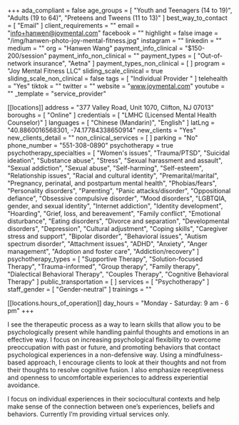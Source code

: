 +++
ada_compliant = false
age_groups = [
  "Youth and Teenagers (14 to 19)",
  "Adults (19 to 64)",
  "Preteens and Tweens (11 to 13)"
]
best_way_to_contact = [ "Email" ]
client_requirements = ""
email = "info+hanwen@joymental.com"
facebook = ""
highlight = false
image = "/img/hanwen-photo-joy-mental-fitness.jpg"
instagram = ""
linkedin = ""
medium = ""
org = "Hanwen Wang"
payment_info_clinical = "$150-200/session"
payment_info_non_clinical = ""
payment_types = [ "Out-of-network insurance", "Aetna" ]
payment_types_non_clinical = [ ]
program = "Joy Mental Fitness LLC"
sliding_scale_clinical = true
sliding_scale_non_clinical = false
tags = [ "Individual Provider " ]
telehealth = "Yes"
tiktok = ""
twitter = ""
website = "www.joymental.com"
youtube = ""
_template = "service_provider"

[[locations]]
address = "377 Valley Road, Unit 1070, Clifton, NJ 07013"
boroughs = [ "Online" ]
credentials = [ "LMHC (Licensed Mental Health Counselor)" ]
languages = [ "Chinese (Mandarin)", "English" ]
latLng = "40.8860016568301, -74.17784338650914"
new_clients = "Yes"
new_clients_detail = ""
non_clinical_services = [ ]
parking = "No"
phone_number = "551-308-0890"
psychotherapy = true
psychotherapy_specialties = [
  "Women's issues",
  "Trauma/PTSD",
  "Suicidal ideation",
  "Substance abuse",
  "Stress",
  "Sexual harassment and assault",
  "Sexual addiction",
  "Sexual abuse",
  "Self-harming",
  "Self-esteem",
  "Relationship issues",
  "Racial and cultural identity",
  "Premarital/marital",
  "Pregnancy, perinatal, and postpartum mental health",
  "Phobias/fears",
  "Personality disorders",
  "Parenting",
  "Panic attacks/disorder",
  "Oppositional defiance",
  "Obsessive compulsive disorder",
  "Mood disorders",
  "LGBTQIA, gender, and sexual identity",
  "Internet addiction",
  "Identity development",
  "Hoarding",
  "Grief, loss, and bereavement",
  "Family conflict",
  "Emotional disturbance",
  "Eating disorders",
  "Divorce and separation",
  "Developmental disorders",
  "Depression",
  "Cultural adjustment",
  "Coping skills",
  "Caregiver stress and support",
  "Bipolar disorder",
  "Behavioral issues",
  "Autism spectrum disorder",
  "Attachment issues",
  "ADHD",
  "Anxiety",
  "Anger management",
  "Adoption and foster care",
  "Addiction/recovery"
]
psychotherapy_types = [
  "Supportive Therapy",
  "Solution-focused Therapy",
  "Trauma-informed",
  "Group therapy",
  "Family therapy",
  "Dialectical Behavioral Therapy",
  "Couples Therapy",
  "Cognitive Behavioral Therapy"
]
public_transportation = [ ]
services = [ "Psychotherapy" ]
staff_gender = [ "Gender-neutral" ]
trainings = ""

  [[locations.hours_of_operation]]
  day_hours = "Monday - Saturday: 9 am - 6 pm"
+++

I see the therapeutic process as a way to learn skills that allow you to be psychologically present while handling painful thoughts and emotions in an effective way. I focus on increasing psychological flexibility to overcome preoccupation with past or future, and promoting behaviors that contact psychological experiences in a non-defensive way. Using a mindfulness-based approach, I encourage clients to look at their thoughts and not from their thoughts to resolve cognitive fusion. I also emphasize receptiveness and openness to uncomfortable experiences to address experiential avoidance.  
  
I focus on individual experiences in their sociocultural contexts and help make sense of the connection between one’s experiences, beliefs and behaviors. Currently I’m providing virtual services only.
